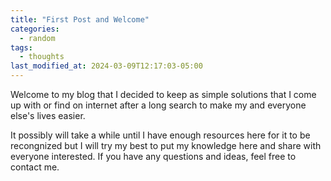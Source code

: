 ```yaml
---
title: "First Post and Welcome"
categories:
  - random
tags:
  - thoughts
last_modified_at: 2024-03-09T12:17:03-05:00
---
```


Welcome to my blog that I decided to keep as simple solutions that I come up with or find on internet after a long search to make my and everyone else's lives easier. 

It possibly will take a while until I have enough resources here for it to be recongnized but I will try my best to put my knowledge here and share with everyone interested. If you have any questions and ideas, feel free to contact me. 
